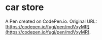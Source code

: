 # car store

A Pen created on CodePen.io. Original URL: [https://codepen.io/fugi/pen/mdVxyMR](https://codepen.io/fugi/pen/mdVxyMR).


